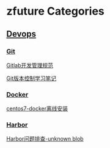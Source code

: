 # zfuture Categories

## [Devops](https://github.com/einsli/zfuture/tree/main/devops)
### [Git](https://github.com/einsli/zfuture/tree/main/devops/git)
[Gitlab开发管理规范](https://github.com/einsli/zfuture/blob/main/devops/git/Gitlab%E5%BC%80%E5%8F%91%E7%AE%A1%E7%90%86%E8%A7%84%E8%8C%83.md)

[Git版本控制学习笔记](https://github.com/einsli/zfuture/blob/main/devops/git/Git%E7%89%88%E6%9C%AC%E6%8E%A7%E5%88%B6%E5%AD%A6%E4%B9%A0%E7%AC%94%E8%AE%B0.md)

### [Docker](https://github.com/einsli/zfuture/tree/main/devops/docker)
[centos7-docker离线安装](https://github.com/einsli/zfuture/blob/main/devops/docker/centos7%20docker%20%E7%A6%BB%E7%BA%BF%E5%AE%89%E8%A3%85.md)

### [Harbor](https://github.com/einsli/zfuture/tree/main/devops/harbor)
[Harbor问题排查-unknown blob](https://github.com/einsli/zfuture/blob/main/devops/harbor/Harbor%E9%97%AE%E9%A2%98%E6%8E%92%E6%9F%A5-unknown%20blob.md)
